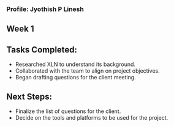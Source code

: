 ### Profile: Jyothish P Linesh

## Week 1
## Tasks Completed:

- Researched XLN to understand its background.
- Collaborated with the team to align on project objectives.
- Began drafting questions for the client meeting.
  
## Next Steps:
- Finalize the list of questions for the client.
- Decide on the tools and platforms to be used for the project.

